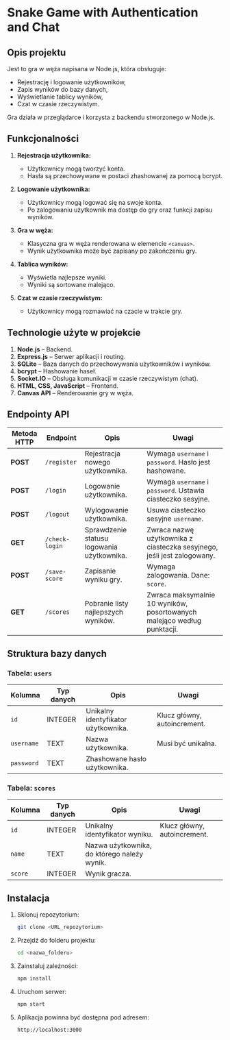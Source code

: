 # Snake Game with Authentication and Chat

## Opis projektu

Jest to gra w węża napisana w Node.js, która obsługuje:

- Rejestrację i logowanie użytkowników,
- Zapis wyników do bazy danych,
- Wyświetlanie tablicy wyników,
- Czat w czasie rzeczywistym.

Gra działa w przeglądarce i korzysta z backendu stworzonego w Node.js.

## Funkcjonalności

1. **Rejestracja użytkownika:**

   - Użytkownicy mogą tworzyć konta.
   - Hasła są przechowywane w postaci zhashowanej za pomocą bcrypt.

2. **Logowanie użytkownika:**

   - Użytkownicy mogą logować się na swoje konta.
   - Po zalogowaniu użytkownik ma dostęp do gry oraz funkcji zapisu wyników.

3. **Gra w węża:**

   - Klasyczna gra w węża renderowana w elemencie `<canvas>`.
   - Wynik użytkownika może być zapisany po zakończeniu gry.

4. **Tablica wyników:**

   - Wyświetla najlepsze wyniki.
   - Wyniki są sortowane malejąco.

5. **Czat w czasie rzeczywistym:**

   - Użytkownicy mogą rozmawiać na czacie w trakcie gry.

## Technologie użyte w projekcie

1. **Node.js** – Backend.
2. **Express.js** – Serwer aplikacji i routing.
3. **SQLite** – Baza danych do przechowywania użytkowników i wyników.
4. **bcrypt** – Hashowanie haseł.
5. **Socket.IO** – Obsługa komunikacji w czasie rzeczywistym (chat).
6. **HTML, CSS, JavaScript** – Frontend.
7. **Canvas API** – Renderowanie gry w węża.

## Endpointy API

| **Metoda HTTP** | **Endpoint**   | **Opis**                                   | **Uwagi**                                                               |
| --------------- | -------------- | ------------------------------------------ | ----------------------------------------------------------------------- |
| **POST**        | `/register`    | Rejestracja nowego użytkownika.            | Wymaga `username` i `password`. Hasło jest hashowane.                   |
| **POST**        | `/login`       | Logowanie użytkownika.                     | Wymaga `username` i `password`. Ustawia ciasteczko sesyjne.             |
| **POST**        | `/logout`      | Wylogowanie użytkownika.                   | Usuwa ciasteczko sesyjne `username`.                                    |
| **GET**         | `/check-login` | Sprawdzenie statusu logowania użytkownika. | Zwraca nazwę użytkownika z ciasteczka sesyjnego, jeśli jest zalogowany. |
| **POST**        | `/save-score`  | Zapisanie wyniku gry.                      | Wymaga zalogowania. Dane: `score`.                                      |
| **GET**         | `/scores`      | Pobranie listy najlepszych wyników.        | Zwraca maksymalnie 10 wyników, posortowanych malejąco według punktacji. |

## Struktura bazy danych

### Tabela: `users`

| **Kolumna** | **Typ danych** | **Opis**                            | **Uwagi**                    |
| ----------- | -------------- | ----------------------------------- | ---------------------------- |
| `id`        | INTEGER        | Unikalny identyfikator użytkownika. | Klucz główny, autoincrement. |
| `username`  | TEXT           | Nazwa użytkownika.                  | Musi być unikalna.           |
| `password`  | TEXT           | Zhashowane hasło użytkownika.       |                              |

### Tabela: `scores`

| **Kolumna** | **Typ danych** | **Opis**                                    | **Uwagi**                    |
| ----------- | -------------- | ------------------------------------------- | ---------------------------- |
| `id`        | INTEGER        | Unikalny identyfikator wyniku.              | Klucz główny, autoincrement. |
| `name`      | TEXT           | Nazwa użytkownika, do którego należy wynik. |                              |
| `score`     | INTEGER        | Wynik gracza.                               |                              |

## Instalacja

1. Sklonuj repozytorium:
   ```bash
   git clone <URL_repozytorium>
   ```
2. Przejdź do folderu projektu:
   ```bash
   cd <nazwa_folderu>
   ```
3. Zainstaluj zależności:
   ```bash
   npm install
   ```
4. Uruchom serwer:
   ```bash
   npm start
   ```
5. Aplikacja powinna być dostępna pod adresem:
   ```
   http://localhost:3000
   ```

##

